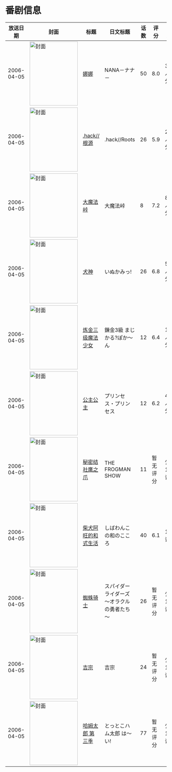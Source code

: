 # 番剧信息

|放送日期|封面|标题|日文标题|话数|评分|评分人数|
|---|---|---|---|---|---|---|
|2006-04-05|<img src="//lain.bgm.tv/pic/cover/c/7d/04/486_821aj.jpg" alt="封面" style="width:150px;height:200px;object-fit:cover;">|[娜娜](https://bangumi.tv/subject/486)|NANA－ナナ－|50|8.0|3273人评分|
|2006-04-05|<img src="//lain.bgm.tv/pic/cover/c/63/51/1996_OJ1rV.jpg" alt="封面" style="width:150px;height:200px;object-fit:cover;">|[.hack//根源](https://bangumi.tv/subject/1996)|.hack//Roots|26|5.9|292人评分|
|2006-04-05|<img src="//lain.bgm.tv/pic/cover/c/d9/b1/3054_N9977.jpg" alt="封面" style="width:150px;height:200px;object-fit:cover;">|[大魔法峠](https://bangumi.tv/subject/3054)|大魔法峠|8|7.2|817人评分|
|2006-04-05|<img src="//lain.bgm.tv/pic/cover/c/73/64/3422_5Zqnn.jpg" alt="封面" style="width:150px;height:200px;object-fit:cover;">|[犬神](https://bangumi.tv/subject/3422)|いぬかみっ!|26|6.8|509人评分|
|2006-04-05|<img src="//lain.bgm.tv/pic/cover/c/6c/25/7993_mmTHk.jpg" alt="封面" style="width:150px;height:200px;object-fit:cover;">|[炼金三级魔法少女](https://bangumi.tv/subject/7993)|錬金3級 まじかる?ぽか～ん|12|6.4|127人评分|
|2006-04-05|<img src="//lain.bgm.tv/pic/cover/c/65/cf/9425_qS8VU.jpg" alt="封面" style="width:150px;height:200px;object-fit:cover;">|[公主公主](https://bangumi.tv/subject/9425)|プリンセス・プリンセス|12|6.2|492人评分|
|2006-04-05|<img src="//lain.bgm.tv/pic/cover/c/f6/97/35962_Oasnu.jpg" alt="封面" style="width:150px;height:200px;object-fit:cover;">|[秘密结社鹰之爪](https://bangumi.tv/subject/35962)|THE FROGMAN SHOW|11|暂无评分|少于10人评分|
|2006-04-05|<img src="//lain.bgm.tv/pic/cover/c/6e/e0/75943_ZR0l1.jpg" alt="封面" style="width:150px;height:200px;object-fit:cover;">|[柴犬阿旺的和式生活](https://bangumi.tv/subject/75943)|しばわんこの和のこころ|40|6.1|13人评分|
|2006-04-05|<img src="//lain.bgm.tv/pic/cover/c/0a/2e/100654_vR70x.jpg" alt="封面" style="width:150px;height:200px;object-fit:cover;">|[蜘蛛骑士](https://bangumi.tv/subject/100654)|スパイダーライダーズ ～オラクルの勇者たち～|26|暂无评分|少于10人评分|
|2006-04-05|<img src="//lain.bgm.tv/pic/cover/c/d3/13/152654_6F5cG.jpg" alt="封面" style="width:150px;height:200px;object-fit:cover;">|[吉宗](https://bangumi.tv/subject/152654)|吉宗|24|暂无评分|少于10人评分|
|2006-04-05|<img src="//lain.bgm.tv/pic/cover/c/fd/7d/417407_FZ9fr.jpg" alt="封面" style="width:150px;height:200px;object-fit:cover;">|[哈姆太郎 第三季](https://bangumi.tv/subject/417407)|とっとこハム太郎 は〜い!|77|暂无评分|少于10人评分|
